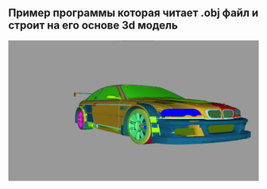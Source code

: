 ## Пример программы которая читает .obj файл и строит на его основе 3d модель
![alt text](https://github.com/SergeevSergey99/Lessons/blob/master/OpenGL/3D_Model/BMW.png?raw=true)

